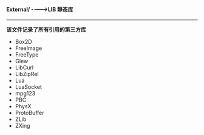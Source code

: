 #### External/ ---->LIB 静态库

---

**该文件记录了所有引用的第三方库**

- Box2D
- FreeImage
- FreeType
- Glew
- LibCurl
- LibZipRel
- Lua
- LuaSocket
- mpg123
- PBC
- PhysX
- ProtoBuffer
- ZLib
- ZXing